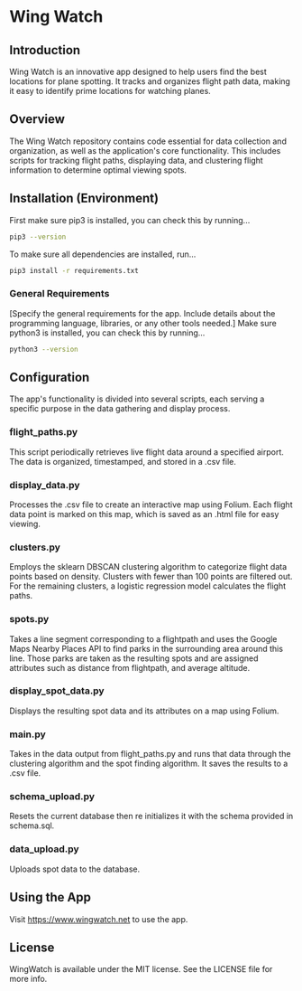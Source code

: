 # Wing Watch

## Introduction

Wing Watch is an innovative app designed to help users find the best locations for plane spotting. It tracks and organizes flight path data, making it easy to identify prime locations for watching planes.

## Overview

The Wing Watch repository contains code essential for data collection and organization, as well as the application's core functionality. This includes scripts for tracking flight paths, displaying data, and clustering flight information to determine optimal viewing spots.

## Installation (Environment)

First make sure pip3 is installed, you can check this by running...
```bash
pip3 --version
```

To make sure all dependencies are installed, run...
```bash
pip3 install -r requirements.txt
```

### General Requirements

[Specify the general requirements for the app. Include details about the programming language, libraries, or any other tools needed.]
Make sure python3 is installed, you can check this by running...
```bash
python3 --version
```

## Configuration

The app's functionality is divided into several scripts, each serving a specific purpose in the data gathering and display process.

### flight_paths.py

This script periodically retrieves live flight data around a specified airport. The data is organized, timestamped, and stored in a .csv file.

### display_data.py

Processes the .csv file to create an interactive map using Folium. Each flight data point is marked on this map, which is saved as an .html file for easy viewing.

### clusters.py

Employs the sklearn DBSCAN clustering algorithm to categorize flight data points based on density. Clusters with fewer than 100 points are filtered out. For the remaining clusters, a logistic regression model calculates the flight paths.

### spots.py

Takes a line segment corresponding to a flightpath and uses the Google Maps Nearby Places API to find parks in the surrounding area around this line.  Those parks are taken as the resulting spots and are assigned attributes such as distance from flightpath, and average altitude.  

### display_spot_data.py

Displays the resulting spot data and its attributes on a map using Folium.

### main.py

Takes in the data output from flight_paths.py and runs that data through the clustering algorithm and the spot finding algorithm.  It saves the results to a .csv file.  

### schema_upload.py

Resets the current database then re initializes it with the schema provided in schema.sql.

### data_upload.py

Uploads spot data to the database.

## Using the App

Visit https://www.wingwatch.net to use the app.

## License

WingWatch is available under the MIT license. See the LICENSE file for more info.
